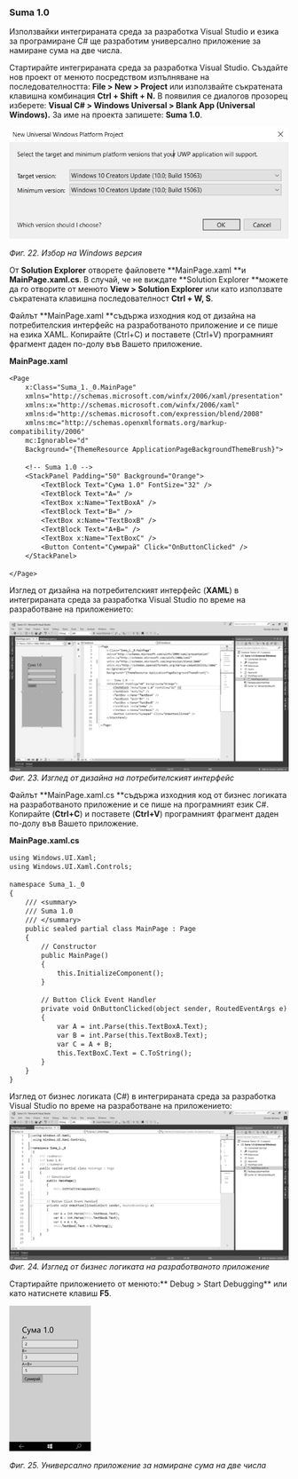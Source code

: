 ### Suma 1.0

Използвайки интегрираната среда за разработка Visual Studio и езика за програмиране C\# ще разработим универсално приложение за намиране сума на две числа.

Стартирайте интегрираната среда за разработка Visual Studio. Създайте нов проект от менюто посредством изпълняване на последователността: **File &gt; New &gt; Project** или използвайте съкратената клавишна комбинация **Ctrl + Shift + N.** В появилия се диалогов прозорец изберете: **Visual C\# &gt; Windows Universal &gt; Blank App \(Universal Windows\).** За име на проекта запишете: **Suma 1.0**.

![](/chapter1/22.png)

_Фиг. 22. Избор на Windows версия_

От **Solution Explorer** отворете файловете **MainPage.xaml **и **MainPage.xaml.cs**. В случай, че не виждате **Solution Explorer **можете да го отворите от менюто **View &gt; Solution Explorer** или като използвате съкратената клавишна последователност **Ctrl + W, S**.

Файлът **MainPage.xaml **съдържа изходния код от дизайна на потребителския интерфейс на разработваното приложение и се пише на езика XAML. Копирайте \(Ctrl+C\) и поставете \(Ctrl+V\) програмният фрагмент даден по-долу във Вашето приложение.

**MainPage.xaml**

```
<Page
    x:Class="Suma_1._0.MainPage"
    xmlns="http://schemas.microsoft.com/winfx/2006/xaml/presentation"
    xmlns:x="http://schemas.microsoft.com/winfx/2006/xaml"
    xmlns:d="http://schemas.microsoft.com/expression/blend/2008"
    xmlns:mc="http://schemas.openxmlformats.org/markup-compatibility/2006"
    mc:Ignorable="d"
    Background="{ThemeResource ApplicationPageBackgroundThemeBrush}">

    <!-- Suma 1.0 -->
    <StackPanel Padding="50" Background="Orange">
        <TextBlock Text="Сума 1.0" FontSize="32" />
        <TextBlock Text="A=" />
        <TextBox x:Name="TextBoxA" />
        <TextBlock Text="B=" />
        <TextBox x:Name="TextBoxB" />
        <TextBlock Text="A+B=" />
        <TextBox x:Name="TextBoxC" />
        <Button Content="Сумирай" Click="OnButtonClicked" />
    </StackPanel>

</Page>
```

Изглед от дизайна на потребителският интерфейс \(**XAML**\) в интегрираната среда за разработка Visual Studio по време на разработване на приложението:

![](/chapter1/23.png)_Фиг. 23. Изглед от дизайна на потребителският интерфейс_

Файлът **MainPage.xaml.cs **съдържа изходния код от бизнес логиката на разработваното приложение и се пише на програмният език C\#. Копирайте \(**Ctrl+C**\) и поставете \(**Ctrl+V**\) програмният фрагмент даден по-долу във Вашето приложение.

**MainPage.xaml.cs**

```
using Windows.UI.Xaml;
using Windows.UI.Xaml.Controls;

namespace Suma_1._0
{
    /// <summary>
    /// Suma 1.0
    /// </summary>
    public sealed partial class MainPage : Page
    {
        // Constructor
        public MainPage()
        {
            this.InitializeComponent();
        }

        // Button Click Event Handler
        private void OnButtonClicked(object sender, RoutedEventArgs e)
        {
            var A = int.Parse(this.TextBoxA.Text);
            var B = int.Parse(this.TextBoxB.Text);
            var C = A + B;
            this.TextBoxC.Text = C.ToString();
        }
    }
}
```

Изглед от бизнес логиката \(C\#\) в интегрираната среда за разработка Visual Studio по време на разработване на приложението:![](/chapter1/24.png)_Фиг. 24. Изглед от бизнес логиката на разработваното приложение_

Стартирайте приложението от менюто:** Debug &gt; Start Debugging** или като натиснете клавиш **F5**.

![](/chapter1/25.png)

_Фиг. 25. Универсално приложение за намиране сума на две числа_

